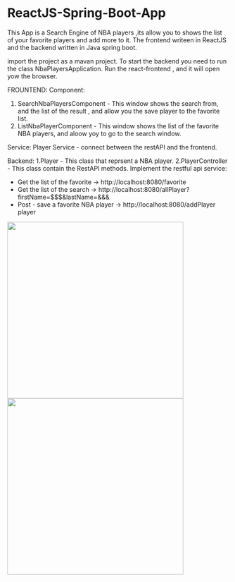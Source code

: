 # ReactJS-Spring-Boot-App

This App is a Search Engine of NBA players ,its allow you to shows the list of your favorite players and add more to it.
The frontend writeen in ReactJS and the backend written in Java spring boot.

import the project as a mavan project.
To start the backend you need to run the class NbaPlayersApplication.
Run the react-frontend , and it will open yow the browser.

FROUNTEND:
Component:
1. SearchNbaPlayersComponent - This window shows the search from, and the list of the result , and allow you the save player to the favorite list.
2. ListNbaPlayerComponent - This window shows the list of the favorite NBA players, and aloow yoy to go to the search window.

Service:
Player Service - connect between the restAPI and the frontend.

Backend:
1.Player - This class that reprsent a NBA player. 
2.PlayerController - This class contain the RestAPI methods.
Implement the restful api service:
* Get the list of the favorite -> http://localhost:8080/favorite
* Get the list of the search -> http://localhost:8080/allPlayer?firstName=$$$&lastName=&&&
* Post - save a favorite NBA player -> http://localhost:8080/addPlayer  player


<img src = "images/mainScreen.png" width="400">  <img src = "images/semesterScreen.png" width="400">
